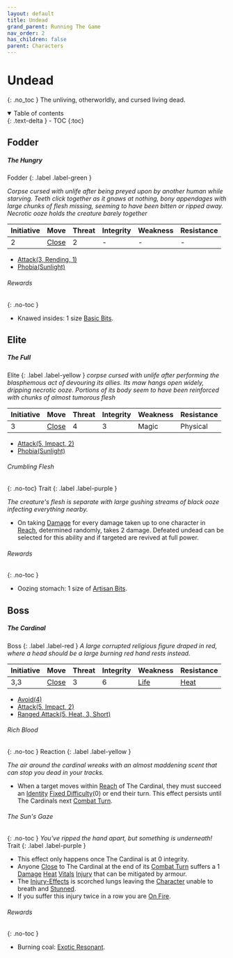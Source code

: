 ```yaml
---
layout: default
title: Undead
grand_parent: Running The Game
nav_order: 2
has_children: false
parent: Characters
---
```

# Undead
{: .no_toc }
The unliving, otherworldly, and cursed living dead.

<details open markdown="block">
  <summary>
    Table of contents
  </summary>
  {: .text-delta }
- TOC
{:toc}
</details>

## Fodder
##### The Hungry
Fodder
{: .label .label-green }

*Corpse cursed with unlife after being preyed upon by another human while starving. Teeth click together as it gnaws at nothing, bony appendages with large chunks of flesh missing, seeming to have been bitten or ripped away. Necrotic ooze holds the creature barely together*

| Initiative | Move                          | Threat | Integrity | Weakness | Resistance |
| ---------- | ----------------------------- | ------ | --------- | -------- | ---------- |
| 2          | [Close](../../Movement#Close) | 2      | -         | -        | -          |

* [Attack(3, Rending, 1)](../Character-Actions.md#Attack(X,%20TYPE,%20DAMAGE))
* [Phobia(Sunlight)](../Character-Actions.md#Phobia(FEAR))

###### Rewards
{: .no-toc }
* Knawed insides: 1 size [Basic Bits](../Bits#Basic%20Bits).

## Elite
##### The Full
Elite
{: .label .label-yellow }
*corpse cursed with unlife after performing the blasphemous act of devouring its allies. Its maw hangs open widely, dripping necrotic ooze. Portions of its body seem to have been reinforced with chunks of almost tumorous flesh*

| Initiative | Move                          | Threat | Integrity | Weakness | Resistance |
| ---------- | ----------------------------- | ------ | --------- | -------- | ---------- |
| 3          | [Close](../../Movement#Close) | 4      | 3         | Magic    | Physical   |
* [Attack(5, Impact, 2)](../Character-Actions.md#Attack(X,%20TYPE,%20DAMAGE))
* [Phobia(Sunlight)](../Character-Actions.md#Phobia(FEAR))

###### Crumbling Flesh
{: .no-toc}
Trait
{: .label .label-purple }

*The creature's flesh is separate with large gushing streams of black ooze infecting everything nearby.*
* On taking [Damage](../Terminology#Damage) for every damage taken up to one character in [Reach](../Movement#Reach), determined randomly, takes 2 damage. Defeated undead can be selected for this ability and if targeted are revived at full power.

###### Rewards
{: .no-toc }
* Oozing stomach: 1 size of [Artisan Bits](../Bits#Artisan%20Bits).

## Boss
##### The Cardinal
Boss
{: .label .label-red }
*A large corrupted religious figure draped in red, where a head should be a large burning red hand rests instead.*

| Initiative | Move                          | Threat | Integrity | Weakness                  | Resistance                |
| ---------- | ----------------------------- | ------ | --------- | ------------------------- | ------------------------- |
| 3,3        | [Close](../../Movement#Close) | 3      | 6         | [Life](../../Injury#Life) | [Heat](../../Injury#Heat) |

* [Avoid(4)](../Character-Actions.md#Avoid(X))
* [Attack(5, Impact, 2)](../Character-Actions.md#Attack(X,%20TYPE,%20DAMAGE))
* [Ranged Attack(5, Heat, 3, Short)](../Character-Actions.md#Ranged%20Attack(X,%20TYPE,%20DAMAGE,%20RANGE))

###### Rich Blood
{: .no-toc }
Reaction
{: .label .label-yellow }

*The air around the cardinal wreaks with an almost maddening scent that can stop you dead in your tracks.*
* When a target moves within [Reach](../../Movement#Reach) of The Cardinal, they must succeed an [Identity](../../Spirit#Identity) [Fixed Difficulty](../../Skills#Fixed%20Difficulty)(0) or end their turn. This effect persists until The Cardinals next [Combat Turn](../Terminology#Combat%20Turn).

###### The Sun's Gaze
{: .no-toc }
*You've ripped the hand apart, but something is underneath!*
Trait
{: .label .label-purple }
* This effect only happens once The Cardinal is at 0 integrity.
* Anyone [Close](../../Movement#Close) to The Cardinal at the end of its [Combat Turn](../../Terminology#Combat%20Turn) suffers a 1 [Damage](../../Terminology#Damage) [Heat](../../Injury#Heat) [Vitals](../../Injury#Vitals) [Injury](../../Injury) that can be mitigated by armour.
* The [Injury-Effects](../../Injury-Effects) is scorched lungs leaving the [Character](../../Terminology#Character) unable to breath and [Stunned](../../Effects#Stunned).
* If you suffer this injury twice in a row you are [On Fire](../../Effects#On%20Fire).

###### Rewards
{: .no-toc }
* Burning coal: [Exotic Resonant](../Resonant#Exotic%20Resonant).

